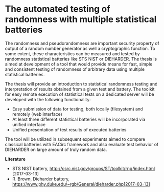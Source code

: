 # The automated testing of randomness with multiple statistical batteries

The randomness and pseudorandomness are important security property of output of a random number generator as well a cryptographic function. To some extent, these characteristics can be measured and tested by randomness statistical batteries like STS NIST or DIEHARDER. The thesis is aimed at development of a tool that would provide means for fast, simple and consistent testing of randomness of arbitrary data using multiple statistical batteries.

The thesis will provide an introduction to statistical randomness testing and interpretation of results obtained from a given test and battery. The toolkit for easy remote execution of statistical tests on a dedicated server will be developed with the following functionality:

  * Easy submission of data for testing, both locally (filesystem) and remotely (web interface)
  * At least three different statistical batteries will be incorporated via unified interface
  * Unified presentation of test results of executed batteries
  
The tool will be utilized in subsequent experiments aimed to compare classical batteries with EACirc framework and also evaluate test behavior of DIEHARDER on large amount of truly random data.

**Literature**
 * STS NIST battery, http://csrc.nist.gov/groups/ST/toolkit/rng/index.html [2017-03-13]
 * R. Brown, Dieharder battery, https://www.phy.duke.edu/~rgb/General/dieharder.php[2017-03-13]

